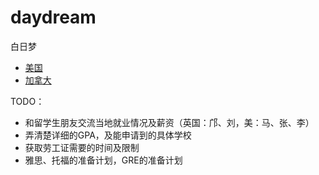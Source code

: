 # daydream
白日梦

- [美国](./America)
- [加拿大](./Canada)

TODO：

- 和留学生朋友交流当地就业情况及薪资（英国：邝、刘，美：马、张、李）
- 弄清楚详细的GPA，及能申请到的具体学校
- 获取劳工证需要的时间及限制
- 雅思、托福的准备计划，GRE的准备计划
